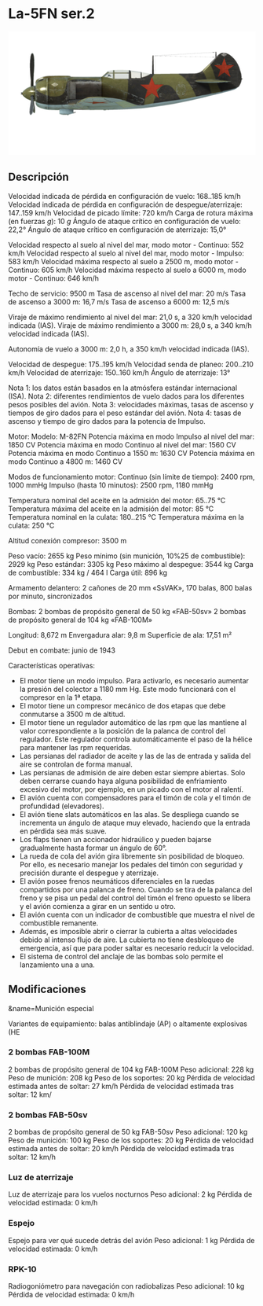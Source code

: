 # La-5FN ser.2

![la5fns2](../images/la5fns2.png)

## Descripción

Velocidad indicada de pérdida en configuración de vuelo: 168..185 km/h
Velocidad indicada de pérdida en configuración de despegue/aterrizaje: 147..159 km/h
Velocidad de picado límite: 720 km/h
Carga de rotura máxima (en fuerzas <i>g</i>): 10 <i>g</i>
Ángulo de ataque crítico en configuración de vuelo: 22,2°
Ángulo de ataque crítico en configuración de aterrizaje: 15,0°

Velocidad respecto al suelo al nivel del mar, modo motor - Continuo: 552 km/h
Velocidad respecto al suelo al nivel del mar, modo motor - Impulso: 583 km/h
Velocidad máxima respecto al suelo a 2500 m, modo motor - Continuo: 605 km/h
Velocidad máxima respecto al suelo a 6000 m, modo motor - Continuo: 646 km/h

Techo de servicio: 9500 m
Tasa de ascenso al nivel del mar: 20 m/s
Tasa de ascenso a 3000 m: 16,7 m/s
Tasa de ascenso a 6000 m: 12,5 m/s

Viraje de máximo rendimiento al nivel del mar: 21,0 s, a 320 km/h velocidad indicada (IAS).
Viraje de máximo rendimiento a 3000 m: 28,0 s, a 340 km/h velocidad indicada (IAS).

Autonomía de vuelo a 3000 m: 2,0 h, a 350 km/h velocidad indicada (IAS).

Velocidad de despegue: 175..195 km/h
Velocidad senda de planeo: 200..210 km/h
Velocidad de aterrizaje: 150..160 km/h
Ángulo de aterrizaje: 13°

Nota 1: los datos están basados en la atmósfera estándar internacional (ISA).
Nota 2: diferentes rendimientos de vuelo dados para los diferentes pesos posibles del avión.
Nota 3: velocidades máximas, tasas de ascenso y tiempos de giro dados para el peso estándar del avión.
Nota 4: tasas de ascenso y tiempo de giro dados para la potencia de Impulso.

Motor:
Modelo: M-82FN
Potencia máxima en modo Impulso al nivel del mar: 1850 CV
Potencia máxima en modo Continuo al nivel del mar: 1560 CV
Potencia máxima en modo Continuo a 1550 m: 1630 CV
Potencia máxima en modo Continuo a 4800 m: 1460 CV

Modos de funcionamiento motor:
Continuo (sin límite de tiempo): 2400 rpm, 1000 mmHg
Impulso (hasta 10 minutos): 2500 rpm, 1180 mmHg

Temperatura nominal del aceite en la admisión del motor: 65..75 °C
Temperatura máxima del aceite en la admisión del motor: 85 °C
Temperatura nominal en la culata: 180..215 °C
Temperatura máxima en la culata: 250 °C

Altitud conexión compresor: 3500 m

Peso vacío: 2655 kg
Peso mínimo (sin munición, 10%25 de combustible): 2929 kg
Peso estándar: 3305 kg
Peso máximo al despegue: 3544 kg
Carga de combustible: 334 kg / 464 l
Carga útil: 896 kg

Armamento delantero:
2 cañones de 20 mm «SsVAK», 170 balas, 800 balas por minuto, sincronizados

Bombas:
2 bombas de propósito general de 50 kg «FAB-50sv»
2 bombas de propósito general de 104 kg «FAB-100M»

Longitud: 8,672 m
Envergadura alar: 9,8 m
Superficie de ala: 17,51 m²

Debut en combate: junio de 1943

Características operativas:
- El motor tiene un modo impulso. Para activarlo, es necesario aumentar la presión del colector a 1180 mm Hg. Este modo funcionará con el compresor en la 1ª etapa.
- El motor tiene un compresor mecánico de dos etapas que debe conmutarse a 3500 m de altitud.
- El motor tiene un regulador automático de las rpm que las mantiene al valor correspondiente a la posición de la palanca de control del regulador. Este regulador controla automáticamente el paso de la hélice para mantener las rpm requeridas.
- Las persianas del radiador de aceite y las de las de entrada y salida del aire se controlan de forma manual.
- Las persianas de admisión de aire deben estar siempre abiertas. Solo deben cerrarse cuando haya alguna posibilidad de enfriamiento excesivo del motor, por ejemplo, en un picado con el motor al ralentí.
- El avión cuenta con compensadores para el timón de cola y el timón de profundidad (elevadores).
- El avión tiene slats automáticos en las alas. Se despliega cuando se incrementa un ángulo de ataque muy elevado, haciendo que la entrada en pérdida sea más suave.
- Los flaps tienen un accionador hidraúlico y pueden bajarse gradualmente hasta formar un ángulo de 60°.
- La rueda de cola del avión gira libremente sin posibilidad de bloqueo. Por ello, es necesario manejar los pedales del timón con seguridad y precisión durante el despegue y aterrizaje.
- El avión posee frenos neumáticos diferenciales en la ruedas compartidos por una palanca de freno. Cuando se tira de la palanca del freno y se pisa un pedal del control del timón el freno opuesto se libera y el avión comienza a girar en un sentido u otro.
- El avión cuenta con un indicador de combustible que muestra el nivel de combustible remanente.
- Además, es imposible abrir o cierrar la cubierta a altas velocidades debido al intenso flujo de aire. La cubierta no tiene desbloqueo de emergencia, así que para poder saltar es necesario reducir la velocidad.
- El sistema de control del anclaje de las bombas solo permite el lanzamiento una a una.

## Modificaciones
&name=Munición especial

Variantes de equipamiento: balas antiblindaje (AP) o altamente explosivas (HE
### 2 bombas FAB-100M

2 bombas de propósito general de 104 kg FAB-100M
Peso adicional: 228 kg
Peso de munición: 208 kg
Peso de los soportes: 20 kg
Pérdida de velocidad estimada antes de soltar: 27 km/h
Pérdida de velocidad estimada tras soltar: 12 km/
### 2 bombas FAB-50sv

2 bombas de propósito general de 50 kg FAB-50sv
Peso adicional: 120 kg
Peso de munición: 100 kg
Peso de los soportes: 20 kg
Pérdida de velocidad estimada antes de soltar: 20 km/h
Pérdida de velocidad estimada tras soltar: 12 km/h
### Luz de aterrizaje

Luz de aterrizaje para los vuelos nocturnos
Peso adicional: 2 kg
Pérdida de velocidad estimada: 0 km/h
### Espejo

Espejo para ver qué sucede detrás del avión
Peso adicional: 1 kg
Pérdida de velocidad estimada: 0 km/h
### RPK-10

Radiogoniómetro para navegación con radiobalizas
Peso adicional: 10 kg
Pérdida de velocidad estimada: 0 km/h